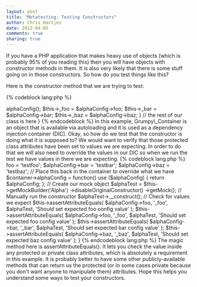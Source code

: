 ```yaml
---
layout: post
title: "Metatesting: Testing Constructors" 
author: Chris Hartjes
date: 2012-04-05
comments: true 
sharing: true 
---
```

If you have a PHP application that makes heavy use of objects (which is probably
95% of you reading this) then you will have objects with constructor methods
in them. It is also very likely that there is some stuff going on in those
constructors. So how do you test things like this?

Here is the constructor method that we are trying to test:

{% codeblock lang:php %}
<?php

class Alpha
{
    protected $_foo;
    protected $_bar;
    protected $_baz;

    public function __construct()
    {
        $container = Grumpy_Container::getInstance();
        $alphaConfig = $container->alphaConfig();
        $this->_foo = $alphaConfig->foo;
        $this->_bar = $alphaConfig->bar;
        $this->_baz = $alphaConfig->baz;
    }

    // the rest of our class is here
}
{% endcodeblock %}

In this example, Grumpy\_Container is an object that is available via
autoloading and it is used as a dependency injection container (DIC).

Okay, so how do we test that the constructor is doing what it is supposed to?
We would want to verify that those protected class attributes have been set
to values we are expecting.

In order to do that we will also need to override the values in our DIC so 
when we run the test we have values in there we are expecting.

{% codeblock lang:php %}
<?php

public testConstructorAssignsExpectedAttributeValues()
{
    $container = Grumpy_Container::getInstance();
    
    // Create our mock configuration object
    $alphaConfig = new stdClass();
    $alphaConfig->foo = 'testfoo';
    $alphaConfig->bar = 'testbar';
    $alphaConfig->baz = 'testbaz';

    // Place this back in the container to override what we have
    $container->alphaConfig = function() use ($alphaConfig) {
        return $alphaConfig;
    };

    // Create our mock object
    $alphaTest = $this->getMockBuilder('Alpha')
        ->disableOriginalConstructor()
        ->getMock();

    // Manually run the constructor
    $alphaTest->__construct();

    // Check for values we expect
    $this->assertAttributeEquals(
        $alphaConfig->foo,
        '_foo',
        $alphaTest,
        'Should set expected foo config value'
    );
 
    $this->assertAttributeEquals(
        $alphaConfig->foo,
        '_foo',
        $alphaTest,
        'Should set expected foo config value'
    );

    $this->assertAttributeEquals(
        $alphaConfig->bar,
        '_bar',
        $alphaTest,
        'Should set expected bar config value'
    );

    $this->assertAttributeEquals(
        $alphaConfig->baz,
        '_baz',
        $alphaTest,
        'Should set expected baz config value'
    );
}

{% endcodeblock lang:php %}

The magic method here is assertAttributeEquals(). It lets you check the value
inside any protected or private class attributes, which is absolutely a 
requirement in this example. It is probably better to have some other
publicly-available methods that can return us the protected (or in some
cases private because you don't want anyone to manipulate them) attributes.

Hope this helps you understand some ways to test your constructors.
 

 
